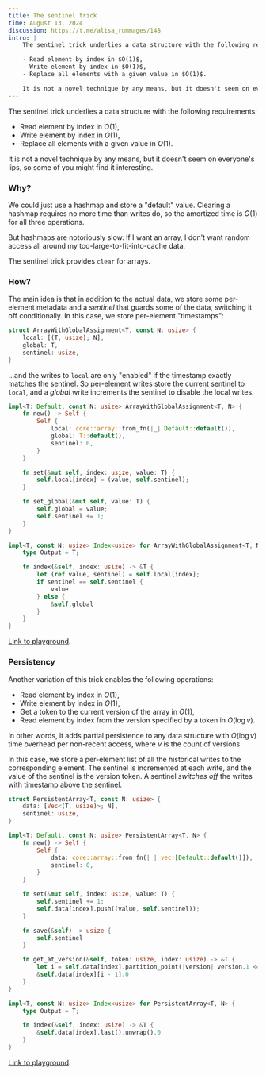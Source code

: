 ```yaml
---
title: The sentinel trick
time: August 13, 2024
discussion: https://t.me/alisa_rummages/148
intro: |
    The sentinel trick underlies a data structure with the following requirements:

    - Read element by index in $O(1)$,
    - Write element by index in $O(1)$,
    - Replace all elements with a given value in $O(1)$.

    It is not a novel technique by any means, but it doesn't seem on everyone's lips, so some of you might find it interesting.
---
```


The sentinel trick underlies a data structure with the following requirements:

- Read element by index in $O(1)$,
- Write element by index in $O(1)$,
- Replace all elements with a given value in $O(1)$.

It is not a novel technique by any means, but it doesn't seem on everyone's lips, so some of you might find it interesting.


### Why?

We could just use a hashmap and store a "default" value. Clearing a hashmap requires no more time than writes do, so the amortized time is $O(1)$ for all three operations.

But hashmaps are notoriously slow. If I want an array, I don't want random access all around my too-large-to-fit-into-cache data.

The sentinel trick provides `clear` for arrays.


### How?

The main idea is that in addition to the actual data, we store some per-element metadata and a *sentinel* that guards some of the data, switching it off conditionally. In this case, we store per-element "timestamps":

```rust
struct ArrayWithGlobalAssignment<T, const N: usize> {
    local: [(T, usize); N],
    global: T,
    sentinel: usize,
}
```

...and the writes to `local` are only "enabled" if the timestamp exactly matches the sentinel. So per-element writes store the current sentinel to `local`, and a *global* write increments the sentinel to disable the local writes.

```rust
impl<T: Default, const N: usize> ArrayWithGlobalAssignment<T, N> {
    fn new() -> Self {
        Self {
            local: core::array::from_fn(|_| Default::default()),
            global: T::default(),
            sentinel: 0,
        }
    }

    fn set(&mut self, index: usize, value: T) {
        self.local[index] = (value, self.sentinel);
    }

    fn set_global(&mut self, value: T) {
        self.global = value;
        self.sentinel += 1;
    }
}

impl<T, const N: usize> Index<usize> for ArrayWithGlobalAssignment<T, N> {
    type Output = T;

    fn index(&self, index: usize) -> &T {
        let (ref value, sentinel) = self.local[index];
        if sentinel == self.sentinel {
            value
        } else {
            &self.global
        }
    }
}
```

[Link to playground](https://play.rust-lang.org/?version=stable&mode=debug&edition=2021&gist=45e793bd84b63f1d4e86b8b57840a55d).


### Persistency

Another variation of this trick enables the following operations:

- Read element by index in $O(1)$,
- Write element by index in $O(1)$,
- Get a token to the current version of the array in $O(1)$,
- Read element by index from the version specified by a token in $O(\log v)$.

In other words, it adds partial persistence to any data structure with $O(\log v)$ time overhead per non-recent access, where $v$ is the count of versions.

In this case, we store a per-element list of all the historical writes to the corresponding element. The sentinel is incremented at each write, and the value of the sentinel is the version token. A sentinel *switches off* the writes with timestamp above the sentinel.

```rust
struct PersistentArray<T, const N: usize> {
    data: [Vec<(T, usize)>; N],
    sentinel: usize,
}

impl<T: Default, const N: usize> PersistentArray<T, N> {
    fn new() -> Self {
        Self {
            data: core::array::from_fn(|_| vec![Default::default()]),
            sentinel: 0,
        }
    }

    fn set(&mut self, index: usize, value: T) {
        self.sentinel += 1;
        self.data[index].push((value, self.sentinel));
    }

    fn save(&self) -> usize {
        self.sentinel
    }

    fn get_at_version(&self, token: usize, index: usize) -> &T {
        let i = self.data[index].partition_point(|version| version.1 <= token);
        &self.data[index][i - 1].0
    }
}

impl<T, const N: usize> Index<usize> for PersistentArray<T, N> {
    type Output = T;

    fn index(&self, index: usize) -> &T {
        &self.data[index].last().unwrap().0
    }
}
```

[Link to playground](https://play.rust-lang.org/?version=stable&mode=debug&edition=2021&gist=464d75f57967ba5cecec23142796de95).
